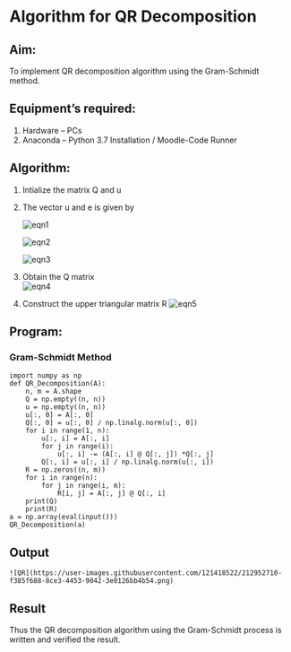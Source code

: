 # Algorithm for QR Decomposition
## Aim:
To implement QR decomposition algorithm using the Gram-Schmidt method.
## Equipment’s required:
1.	Hardware – PCs
2.	Anaconda – Python 3.7 Installation / Moodle-Code Runner
## Algorithm:
1.	Intialize the matrix Q and u
2.	The vector u and e is given by

    ![eqn1](./ex4.jpg)

    ![eqn2](./ex6.jpg)

    ![eqn3](./ex3.jpg)

3.	Obtain the Q matrix   
    ![eqn4](./ex1.jpg)
4.	Construct the upper triangular matrix R
    ![eqn5](./ex2.jpg)



## Program:
### Gram-Schmidt Method
```
import numpy as np
def QR_Decomposition(A):
    n, m = A.shape
    Q = np.empty((n, n))
    u = np.empty((n, n))
    u[:, 0] = A[:, 0]
    Q[:, 0] = u[:, 0] / np.linalg.norm(u[:, 0])
    for i in range(1, n):
        u[:, i] = A[:, i]
        for j in range(i):
            u[:, i] -= (A[:, i] @ Q[:, j]) *Q[:, j]
        Q[:, i] = u[:, i] / np.linalg.norm(u[:, i])
    R = np.zeros((n, m))
    for i in range(n):
        for j in range(i, m):
            R[i, j] = A[:, j] @ Q[:, i]
    print(Q)
    print(R)
a = np.array(eval(input()))
QR_Decomposition(a)
```

## Output
```
![QR](https://user-images.githubusercontent.com/121418522/212952710-f385f688-8ce3-4453-9042-3e0126bb4b54.png)

```

## Result
Thus the QR decomposition algorithm using the Gram-Schmidt process is written and verified the result.
